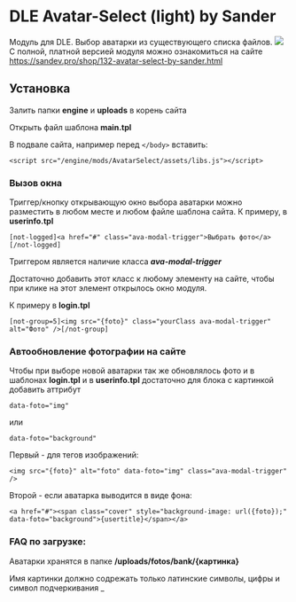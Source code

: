 # DLE Avatar-Select (light) by Sander
Модуль для DLE. Выбор аватарки из существующего списка файлов.
<img src="https://sandev.pro/uploads/posts/2018-05/1526470540_screenshot_1.png" />
С полной, платной версией модуля можно ознакомиться на сайте https://sandev.pro/shop/132-avatar-select-by-sander.html


## Установка
Залить папки **engine** и **uploads** в корень сайта

Открыть файл шаблона **main.tpl**

В подвале сайта, например перед ```</body>``` вставить:
```
<script src="/engine/mods/AvatarSelect/assets/libs.js"></script>
```

### Вызов окна
Триггер/кнопку открывающую окно выбора аватарки можно разместить в любом месте и любом файле шаблона сайта.
К примеру, в **userinfo.tpl**
```
[not-logged]<a href="#" class="ava-modal-trigger">Выбрать фото</a>[/not-logged]
```

Триггером является наличие класса ***ava-modal-trigger***

Достаточно добавить этот класс к любому элементу на сайте, чтобы при клике на этот элемент открылось окно модуля.

К примеру в **login.tpl**
```
[not-group=5]<img src="{foto}" class="yourClass ava-modal-trigger" alt="Фото" />[/not-group]
```


### Автообновление фотографии на сайте
Чтобы при выборе новой аватарки так же обновлялось фото и в шаблонах **login.tpl** и в **userinfo.tpl** достаточно для блока с картинкой добавить аттрибут
```
data-foto="img"
```
или
```
data-foto="background"
```

Первый - для тегов изображений:
```
<img src="{foto}" alt="foto" data-foto="img" class="ava-modal-trigger" />
```

Второй - если аватарка выводится в виде фона:
```
<a href="#"><span class="cover" style="background-image: url({foto});" data-foto="background">{usertitle}</span></a>
```

### FAQ по загрузке:
Аватарки хранятся в папке **/uploads/fotos/bank/{картинка}**

Имя картинки должно содрежать только латинские символы, цифры и символ подчеркивания _
